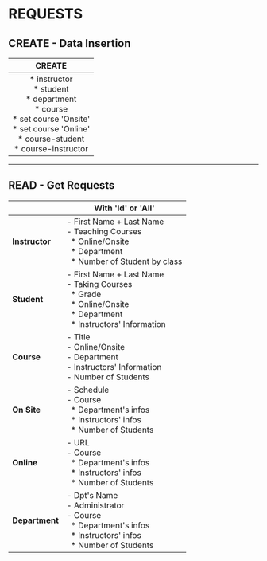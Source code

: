# REQUESTS

## CREATE - Data Insertion
|                                                                             CREATE                                                                             |
|:--------------------------------------------------------------------------------------------------------------------------------------------------------------:|
| * instructor<br> * student<br>* department<br>* course<br>* set course 'Onsite'<br>* set course 'Online'<br>* course-student<br>* course-instructor |

---

## READ - Get Requests
|                | With 'Id' or 'All'                                                                                                                                |
|----------------|---------------------------------------------------------------------------------------------------------------------------------------------------|
| **Instructor** | - First Name + Last Name <br> - Teaching Courses <br>  &nbsp;&nbsp;* Online/Onsite<br>  &nbsp;&nbsp;* Department<br>  &nbsp;&nbsp;* Number of Student by class         |
| **Student**    | - First Name + Last Name <br> - Taking Courses <br>&nbsp;&nbsp;* Grade <br>&nbsp;&nbsp;* Online/Onsite<br>&nbsp;&nbsp;* Department <br>&nbsp;&nbsp;* Instructors' Information |
| **Course**     | - Title <br> - Online/Onsite <br> - Department <br> - Instructors' Information <br> - Number of Students                                          |
| **On Site**    | - Schedule <br> - Course <br>&nbsp;&nbsp;* Department's infos <br>&nbsp;&nbsp;* Instructors' infos <br>&nbsp;&nbsp;* Number of Students                                |
| **Online**     | - URL <br> - Course<br>&nbsp;&nbsp;* Department's infos<br>&nbsp;&nbsp;* Instructors' infos<br>&nbsp;&nbsp;* Number of Students                                        |
| **Department** | - Dpt's Name <br> - Administrator<br> - Course<br>&nbsp;&nbsp;* Department's infos<br>&nbsp;&nbsp;* Instructors' infos<br>&nbsp;&nbsp;* Number of Students             |